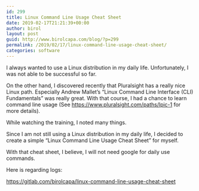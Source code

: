 ```yaml
---
id: 299
title: Linux Command Line Usage Cheat Sheet
date: 2019-02-17T21:21:39+00:00
author: birol
layout: post
guid: http://www.birolcapa.com/blog/?p=299
permalink: /2019/02/17/linux-command-line-usage-cheat-sheet/
categories: software
---
```

I always wanted to use a Linux distribution in my daily life. Unfortunately, I was not able to be successful so far.

On the other hand, I discovered recently that Pluralsight has a really nice Linux path. Especially Andrew Mallet’s “Linux Command Line Interface (CLI) Fundamentals” was really great. With that course, I had a chance to learn command line usage (See <a href="https://www.pluralsight.com/paths/lpic-1">https://www.pluralsight.com/paths/lpic-1</a> for more details).

While watching the training, I noted many things.

Since I am not still using a Linux distribution in my daily life, I decided to create a simple “Linux Command Line Usage Cheat Sheet” for myself.

With that cheat sheet, I believe, I will not need google for daily use commands.

Here is regarding logs:

<a href="https://gitlab.com/birolcapa/linux-command-line-usage-cheat-sheet">https://gitlab.com/birolcapa/linux-command-line-usage-cheat-sheet</a>

&nbsp;